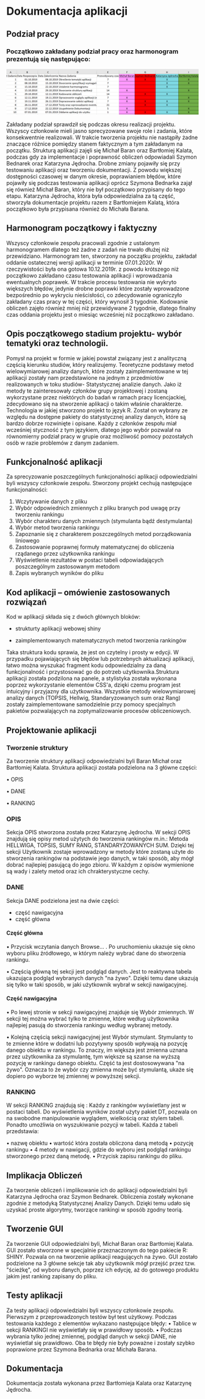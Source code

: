 # Dokumentacja aplikacji 
## Podział pracy
### Początkowo zakładany podział pracy oraz harmonogram prezentują się następująco:

![HARMONOGRAM](grafik.png)
 
Zakładany podział sprawdził się podczas okresu realizacji projektu. Wszyscy członkowie mieli jasno sprecyzowane swoje role i zadania, które konsekwentnie realizowali. W trakcie tworzenia projektu nie nastąpiły żadne znaczące różnice pomiędzy stanem faktycznym a tym zakładanym na początku. Strukturą aplikacji zajęli się Michał Baran oraz Bartłomiej Kalata, podczas gdy za implementacje i poprawność obliczeń odpowiadali Szymon Bednarek oraz Katarzyna Jędrocha. Drobne zmiany pojawiły się przy testowaniu aplikacji oraz tworzeniu dokumentacji. Z powodu większej dostępności czasowej w danym okresie, poprawianiem błędów, które pojawiły się podczas testowania aplikacji oprócz Szymona Bednarka zajął się również Michał Baran, który nie był początkowo przypisany do tego etapu. Katarzyna Jędrocha, która była odpowiedzialna za tą część, stworzyła dokumentacje projektu razem z Bartłomiejem Kalatą, która początkowo była przypisana również do Michała Barana. 

## Harmonogram początkowy i faktyczny

Wszyscy członkowie zespołu pracowali zgodnie z ustalonym harmonogramem dlatego też żadne z zadań nie trwało dłużej niż przewidziano. Harmonogram ten, stworzony na początku projektu, zakładał oddanie ostatecznej wersji aplikacji w terminie 07.01.2020r. W rzeczywistości była ona gotowa 10.12.2019r. z powodu krótszego niż początkowo zakładano czasu testowania aplikacji i wprowadzania ewentualnych poprawek. W trakcie procesu testowania nie wykryto większych błędów, jedynie drobne poprawki które zostały wprowadzone bezpośrednio po wykryciu nieścisłości, co zdecydowanie ograniczyło zakładany czas pracy w tej części, który wynosił 3 tygodnie. Kodowanie obliczeń zajęło również mniej niż przewidywane 2 tygodnie, dlatego finalny czas oddania projektu jest o miesiąc wcześniej niż początkowo zakładano. 

## Opis początkowego stadium projektu- wybór tematyki oraz technologii.

Pomysł na projekt w formie w jakiej powstał związany jest z analityczną częścią kierunku studiów, który realizujemy. Teoretyczne podstawy metod wielowymiarowej analizy danych, które zostały zaimplementowane w tej aplikacji zostały nam przedstawione na jednym z przedmiotów realizowanych w toku studiów- Statystycznej analizie danych. Jako iż metody te zainteresowały członków grupy projektowej i zostaną wykorzystane przez niektórych do badań w ramach pracy licencjackiej, zdecydowano się na stworzenie aplikacji o takim właśnie charakterze. Technologia w jakiej stworzono projekt to język R. Został on wybrany ze względu na dostępne pakiety do statystycznej analizy danych, które są bardzo dobrze rozwinięte i opisane. Każdy z członków zespołu miał wcześniej styczność z tym językiem, dlatego jego wybór pozwalał na równomierny podział pracy w grupie oraz możliwość pomocy pozostałych osób w razie problemów z danym zadaniem.

## Funkcjonalność aplikacji

Za sprecyzowanie poszczególnych funkcjonalności aplikacji odpowiedzialni byli wszyscy członkowie zespołu. Stworzony projekt cechują następujące funkcjonalności:

  1.	Wczytywanie danych z pliku
  2.	Wybór odpowiednich zmiennych z pliku branych pod uwagę przy tworzeniu rankingu
  3.	Wybór charakteru danych zmiennych (stymulanta bądź destymulanta)
  4.	Wybór metod tworzenia rankingu
  5.	Zapoznanie się z charakterem poszczególnych metod porządkowania liniowego
  6.	Zastosowanie poprawnej formuły matematycznej do obliczenia rządanego przez użytkownika rankingu 
  7.	Wyświetlenie rezultatów w postaci tabeli odpowiadających poszczególnym zastosowanym metodom 
  8.	Zapis wybranych wyników do pliku
 
## Kod aplikacji – omówienie zastosowanych rozwiązań

Kod w aplikacji składa się z dwóch głównych bloków:

 * strukturty aplikacji webowej shiny
 
 * zaimplementowanych matematycznych metod tworzenia rankingów
 
Taka struktura kodu sprawia, że jest on czytelny i prosty w edycji. W przypadku pojawiających się błędów lub potrzebnych aktualizacji aplikacji, łatwo można wyszukać fragment kodu odpowiedzialny za daną funkcjonalność i przystosować go do potrzeb użytkownika.Struktura aplikacji została podzilona na panele, a stylistyka została wykonana poprzez wykorzystanie elementów CSS'a, dzięki czemu program jest intuicyjny i przyjazny dla użytkownika.
Wszystkie metody wielowymiarowej analizy danych (TOPSIS, Hellwig, Standaryzowanych sum oraz Rang) zostały zaimplementowane samodzielnie przy pomocy specjalnych pakietów pozwalających na zoptymalizowanie procesów obliczeniowych.  


## Projektowanie aplikacji

### Tworzenie struktury

Za tworzenie struktury aplikacji odpowiedzialni byli Baran Michał oraz Bartłomiej Kalata. Struktura aplikacji została podzielona na 3 główne części:

 •	OPIS
 
 •	DANE
 
 •	RANKING

### OPIS

Sekcja OPIS stworzona została przez Katarzynę Jędrocha. W sekcji OPIS znajdują się opisy metod użytych do tworzenia rankingów m.in.: Metoda HELLWIGA, TOPSIS, SUMY RANG, STANDARYZOWANYCH SUM. Dzięki tej sekcji Użytkownik zostaje wprowadzony w metody które zostaną użyte do stworzenia rankingów na podstawie jego danych, w taki sposób, aby mógł dobrać najlepiej pasującą do jego zbioru. W każdym z opisów wymienione są wady i zalety metod oraz ich chrakterystyczne cechy.

### DANE

Sekcja DANE podzielona jest na dwie części:
- część nawigacyjna
- część główna

#### Część główna

 •	Przycisk wczytania danych Browse... . Po uruchomieniu ukazuje się okno wyboru pliku źródłowego, w którym należy wybrać dane do stworzenia rankingu.

 •	Częścią główną tej sekcji jest podgląd danych. Jest to reaktywna tabela ukazująca podgląd wybranych danych "na żywo". Dzięki temu dane ukazują się tylko w taki sposób, w jaki użytkownik wybrał w sekcji nawigacyjnej.

#### Część nawigacyjna

 •	Po lewej stronie w sekcji nawigacyjnej znajduje się Wybór zmiennych. W sekcji tej można wybrać tylko te zmienne, które według użytkownika najlepiej pasują do stworzenia rankingu według wybranej metody.

 •	Kolejną częścią sekcji nawigacyjnej jest Wybór stymulant. Stymulanty to te zmienne które w dodatni lub pozytywny sposób wpływają na pozycję danego obiektu w rankingu. To znaczy, im większa jest zmienna uznana przez użytkownika za stymulantę, tym większe są szanse na wyższą pozycję w rankingu danego obiektu. Część ta jest dostosowywana "na żywo". Oznacza to że wybór czy zmienna może być stymulantą, ukaże się dopiero po wyborze tej zmiennej w powyższej sekcji.

### RANKING

W sekcji RANKING znajdują się : 
Każdy z rankingów wyświetlany jest w postaci tabeli. Do wyświetlenia wyników został użyty pakiet DT, pozwala on na swobodne manipulowanie wyglądem, wielkością oraz stylem tabeli. Ponadto umożliwia on wyszukiwanie pozycji w tabeli. Każda z tabeli przedstawia:

 •	nazwę obiektu
 •	wartość która została obliczona daną metodą
 •	pozycję rankingu
 •	4 metody w nawigacji, gdzie do wyboru jest podgląd rankingu stworzonego przez daną metodę.
 •	Przycisk zapisu rankingu do pliku.

## Implikacja Obliczeń

Za tworzenie obliczeń i implikowanie ich do aplikacji odpowiedzialni byli Katarzyna Jędrocha oraz Szymon Bednarek.
Obliczenia zostały wykonane zgodnie z metodyką Statystycznej Analizy Danych. Dzięki temu udało się uzyskać proste algorytmy, tworzące rankingi w sposób zgodny teorią.

## Tworzenie GUI

Za tworzenie GUI odpowiedzialni byli, Michał Baran oraz Bartłomiej Kalata. GUI zostało stworzone w specjalnie przeznaczonym do tego pakiecie R: SHINY. Pozwala on na tworzenie aplikacji reagujących na żywo. GUI zostało podzielone na 3 główne sekcje tak aby użytkownik mógł przejść przez tzw. "ścieżkę", od wyboru danych, poprzez ich edycję, aż do gotowego produktu jakim jest ranking zapisany do pliku.

## Testy aplikacji

Za testy aplikacji odpowiedzialni byli wszyscy członkowie zespołu. Pierwszym z przeprowadzonych testów był test użytkowy. Podczas testowania każdego z elementów wykazano następujące błędy:
•	Tablice w sekcji RANKINGI nie wyświetlały się w prawidłowy sposób.
•	Podczas wybrania tylko jednej zmiennej, podgląd danych w sekcji DANE, nie wyświetlał się prawidłowo.
Oba te błędy nie były poważne i zostały szybko poprawione przez Szymona Bednarka oraz Michała Barana. 

## Dokumentacja 

Dokumentacja została wykonana przez Bartłomieja Kalata oraz Katarzynę Jędrocha.

